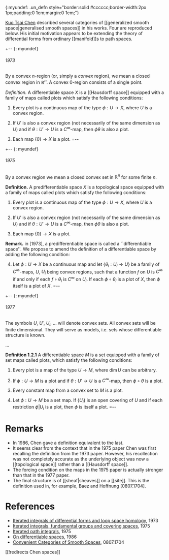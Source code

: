 {:myundef: .un_defn style="border:solid #cccccc;border-width:2px 1px;padding:0 1em;margin:0 1em;"}

[Kuo Tsai Chen](http://www.ams.org/mathscinet/search/publications.html?pg1=IID&s1=47865) described several categories of [[generalized smooth space|generalised smooth spaces]] in his works.
Four are reproduced below.
His initial motivation appears to be extending the theory of differential forms from ordinary [[manifold]]s to path spaces.

+-- {: myundef}
###### 1973

By a convex $n$-region (or, simply a _convex_ region), we mean a closed convex region in $\mathbb{R}^n$.  A convex $0$-region consists of a single point.

_Definition._ A differentiable space $X$ is a [[Hausdorff space]] equipped with a family of maps called plots which satisfy the following conditions:

1. Every plot is a continuous map of the type $\phi: U \to X$, where $U$ is a convex region.

2. If $U'$ is also a convex region (not necessarily of the same dimension as $U$) and if $\theta: U' \to U$ is a $C^\infty$-map, then $\phi\theta$ is also a plot.

3. Each map $\{0\} \to X$ is a plot.
=--

+-- {: myundef}
###### 1975

By a convex region we mean a closed convex set in $\mathbb{R}^n$ for some finite $n$.

__Definition.__  A predifferentiable space $X$ is a topological space equipped with a family of maps called plots which satisfy the following conditions:

1. Every plot is a continuous map of the type $\phi: U \to X$, where $U$ is a convex region.

2. If $U'$ is also a convex region (not necessarily of the same dimension as $U$) and if $\theta: U' \to U$ is a $C^\infty$-map, then $\phi\theta$ is also a plot.

3. Each map $\{0\} \to X$ is a plot.

__Remark.__ in [1973], a predifferentiable space is called a ``differentiable space''.
We propose to amend the definition of a differentiable space by adding the following condition:

4. Let $\phi: U\to X$ be a continuous map and let $\{\theta_i: U_i \to U\}$ be a family of $C^\infty$-maps, $U$, $U_i$ being convex regions, such that a function $f$ on $U$ is $C^\infty$ if and only if each $f\circ \theta_i$ is $C^\infty$ on $U_i$.
If each $\phi \circ \theta_i$ is a plot of $X$, then $\phi$ itself is a plot of $X$.
=--

+-- {: myundef}
###### 1977

  The symbols $U$, $U'$, $U_i$, ... will denote convex sets.
  All convex sets will be finite dimensional.
  They will serve as models, i.e. sets whose differentiable structure is known.

...

__Definition 1.2.1__ A differentiable space $M$ is a set equipped with a family of set maps called plots, which satisfy the following conditions:

1. Every plot is a map of the type $U\to M$, where $\dim U$ can be arbitrary.

2. If $\phi: U \to M$ is a plot and if $\theta: U' \to U$ is a $C^\infty$-map, then $\phi \circ \theta$ is a plot.

3. Every constant map from a convex set to $M$ is a plot.

4. Let $\phi: U\to M$ be a set map.
  If $\{U_i\}$ is an open covering of $U$ and if each restriction $\phi | U_i$ is a plot, then $\phi$ is itself a plot.
=--

# Remarks #
* In 1986, Chen gave a definition equivalent to the last.
* It seems clear from the context that in the 1975 paper Chen was first recalling the definition from the 1973 paper.  However, his recollection was not completely accurate as the underlying object was now a [[topological space]] rather than a [[Hausdorff space]].
* The forcing condition on the maps in the 1975 paper is actually stronger than that in the 1977 paper.
* The final structure is of [[sheaf|sheaves]] on a [[site]].  This is the definition used in, for example, Baez and Hoffnung [0807.1704].

# References #
* [Iterated integrals of differential forms and loop space homology](http://www.ams.org/mathscinet-getitem?mr=380859), 1973
* [Iterated integrals, fundamental groups and covering spaces](http://www.ams.org/mathscinet-getitem?mr=0377960), 1975
* [Iterated path integrals](http://www.ams.org/mathscinet-getitem?mr=0454968), 1975
* [On differentiable spaces](http://www.ams.org/mathscinet-getitem?mr=842915), 1986
* [Convenient Categories of Smooth Spaces](http://arxiv.org/abs/0807.1704v1), 0807.1704

[[!redirects Chen spaces]]